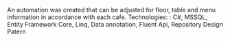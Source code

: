 An automation was created that can be adjusted for floor, table and menu information in accordance with each cafe. 
Technologies: : C#, MSSQL, Entity Framework Core, Linq, Data annotation, Fluent Api, Repository Design Patern
